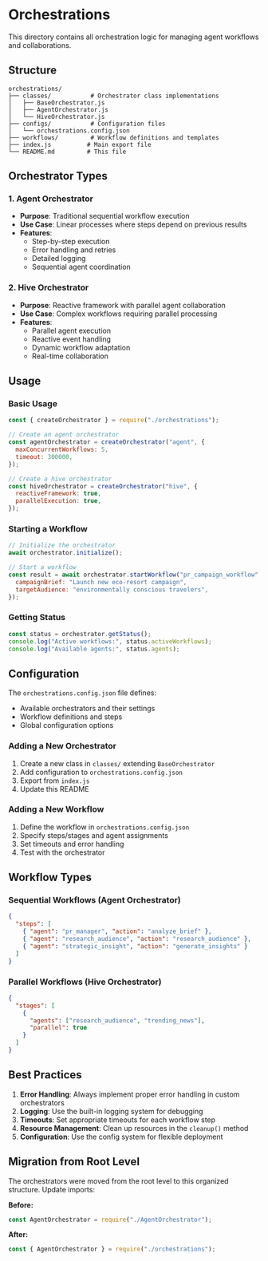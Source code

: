 # Orchestrations

This directory contains all orchestration logic for managing agent workflows and collaborations.

## Structure

```
orchestrations/
├── classes/           # Orchestrator class implementations
│   ├── BaseOrchestrator.js
│   ├── AgentOrchestrator.js
│   └── HiveOrchestrator.js
├── configs/           # Configuration files
│   └── orchestrations.config.json
├── workflows/         # Workflow definitions and templates
├── index.js          # Main export file
└── README.md         # This file
```

## Orchestrator Types

### 1. Agent Orchestrator

- **Purpose**: Traditional sequential workflow execution
- **Use Case**: Linear processes where steps depend on previous results
- **Features**:
  - Step-by-step execution
  - Error handling and retries
  - Detailed logging
  - Sequential agent coordination

### 2. Hive Orchestrator

- **Purpose**: Reactive framework with parallel agent collaboration
- **Use Case**: Complex workflows requiring parallel processing
- **Features**:
  - Parallel agent execution
  - Reactive event handling
  - Dynamic workflow adaptation
  - Real-time collaboration

## Usage

### Basic Usage

```javascript
const { createOrchestrator } = require("./orchestrations");

// Create an agent orchestrator
const agentOrchestrator = createOrchestrator("agent", {
  maxConcurrentWorkflows: 5,
  timeout: 300000,
});

// Create a hive orchestrator
const hiveOrchestrator = createOrchestrator("hive", {
  reactiveFramework: true,
  parallelExecution: true,
});
```

### Starting a Workflow

```javascript
// Initialize the orchestrator
await orchestrator.initialize();

// Start a workflow
const result = await orchestrator.startWorkflow("pr_campaign_workflow", {
  campaignBrief: "Launch new eco-resort campaign",
  targetAudience: "environmentally conscious travelers",
});
```

### Getting Status

```javascript
const status = orchestrator.getStatus();
console.log("Active workflows:", status.activeWorkflows);
console.log("Available agents:", status.agents);
```

## Configuration

The `orchestrations.config.json` file defines:

- Available orchestrators and their settings
- Workflow definitions and steps
- Global configuration options

### Adding a New Orchestrator

1. Create a new class in `classes/` extending `BaseOrchestrator`
2. Add configuration to `orchestrations.config.json`
3. Export from `index.js`
4. Update this README

### Adding a New Workflow

1. Define the workflow in `orchestrations.config.json`
2. Specify steps/stages and agent assignments
3. Set timeouts and error handling
4. Test with the orchestrator

## Workflow Types

### Sequential Workflows (Agent Orchestrator)

```json
{
  "steps": [
    { "agent": "pr_manager", "action": "analyze_brief" },
    { "agent": "research_audience", "action": "research_audience" },
    { "agent": "strategic_insight", "action": "generate_insights" }
  ]
}
```

### Parallel Workflows (Hive Orchestrator)

```json
{
  "stages": [
    {
      "agents": ["research_audience", "trending_news"],
      "parallel": true
    }
  ]
}
```

## Best Practices

1. **Error Handling**: Always implement proper error handling in custom orchestrators
2. **Logging**: Use the built-in logging system for debugging
3. **Timeouts**: Set appropriate timeouts for each workflow step
4. **Resource Management**: Clean up resources in the `cleanup()` method
5. **Configuration**: Use the config system for flexible deployment

## Migration from Root Level

The orchestrators were moved from the root level to this organized structure. Update imports:

**Before:**

```javascript
const AgentOrchestrator = require("./AgentOrchestrator");
```

**After:**

```javascript
const { AgentOrchestrator } = require("./orchestrations");
```
